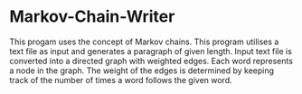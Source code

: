 # Markov-Chain-Writer
This progam uses the concept of Markov chains.
This program utilises a text file as input and generates a paragraph of given length.
Input text file is converted into a directed graph with weighted edges.
Each word represents a node in the graph. The weight of the edges is determined by keeping track of the number of times a word follows the given word.
